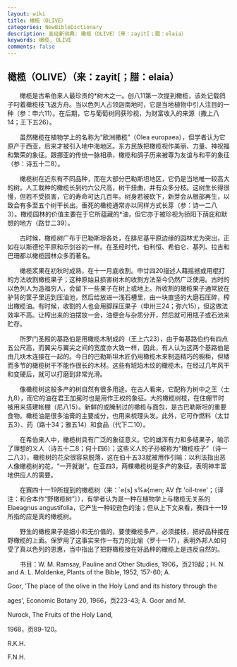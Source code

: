 ```yaml
---
layout: wiki
title: 橄榄（OLIVE）
categories: NewBibleDictionary
description: 圣经新词典: 橄榄（OLIVE）（来：zayit[；腊：elaia）
keywords: 橄榄, OLIVE
comments: false
---
```


## 橄榄（OLIVE）（来：zayit[；腊：elaia）

　　橄榄是古希伯来人最珍贵的*树木之一。创八11第一次提到橄榄，该处记载鸽子叼着橄榄枝飞返方舟。当以色列人占领迦南地时，它是当地植物中引人注目的一种（参：申六11）。在后期，它与葡萄树同获珍视，为财富收入的来源（撒上八14；王下五26）。

　　虽然橄榄在植物学上的名称为“欧洲橄榄”（Olea europaea），但学者认为它原产于西亚，后来才被引入地中海地区。东方民族把橄榄视作美丽、力量、神祝福和繁荣的象征。跟挪亚的传统一脉相承，橄榄和鸽子历来被尊为友谊与和平的象征（参：诗五十二8）。

　　橄榄树在近东有不同品种，而在大部分巴勒斯坦地区，它仍是当地唯一较高大的树。人工栽种的橄榄长到约六公尺高，树干扭曲，并有众多分枝。这树生长得很慢，但若不受损害，它的寿命可达几百年。树身若被砍下，新芽会从根部再生，以致会有多至五个树干长出。垂死的橄榄通常亦以同样方式长芽（参：诗一二八3）。橄榄园林的价值主要在于它所蕴藏的*油，但它亦于被珍视为骄阳下荫庇和默想的地方（路廿二39）。

　　古时候，橄榄树广布于巴勒斯坦各处，在腓尼基平原边缘的园林尤为突出，正如在以斯德伦平原和示剑谷的一样。在圣经时代，伯利恒、希伯仑、基列、拉吉和巴珊都以橄榄园林众多而著名。

　　橄榄浆果在初秋时成熟，在十一月底收割。申廿四20描述人藉摇撼或用棍打的方法收割橄榄果子；这种原始且损害树木的收割方法至今仍然广泛使用。古时的以色列人为造福穷人，会留下一些果子在树上或地上。所收割的橄榄果子通常放在驴背的筐子里运到压油池，然后给放进一浅石槽里，由一块直竖的大磨石压碎，榨出橄榄油。有时候，收割的人也会用脚踩压果子（申卅三24；弥六15），但这做法效率不高。让榨出来的油摆放一会，油便会与杂质分开，然后就可用瓶子或石池来贮存。

　　所罗门圣殿的基路伯是用橄榄木制成的（王上六23），由于每基路伯约有四点五公尺高，而翼尖与翼尖之间的宽度亦大致一样，因此，有人认为这两个基路伯是由几块木连接在一起的。今日的巴勒斯坦木匠仍用橄榄木来制造精巧的橱柜，但矮而多节的橄榄树干不能作很长的木材。这些有琥珀木纹的橄榄木，在经过几年风干和变硬后，就可以打磨到非常光滑。

　　像橄榄树这般多产的树自然有很多用途。在古人看来，它配称为树中之王（士九8），而它的油在君王加冕时也是用作王权的象征。大的橄榄树枝，在住棚节时被用来搭建帐棚（尼八15）。新鲜的或腌制过的橄榄与面包，是古巴勒斯坦的重要食物。橄榄油是很多油膏的主要成分，也用来梳理头发。此外，它可作燃料（太廿五3）、药（路十34；雅五14）和食品（代下二10）。

　　在希伯来人中，橄榄树具有广泛的象征意义。它的雄浑有力和多结果子，喻示了理想的义人（诗五十二8；何十四6）；这些义人的子孙被称为“橄榄枝子”（诗一二八3）。橄榄树的花朵很容易脱落，这在伯十五33就被用作引喻：以利法指出恶人像橄榄树的花，“一开就谢”。在亚四3，两棵橄榄树是多产的象征，表明神丰富地供应人的需要。

　　在赛四十一19所提到的橄榄树（来：`e{s] s%a{men; AV 作 'oil-tree'；〔译注：和合本作“野橄榄树”〕），有学者认为是一种在植物学上与橄榄无关系的 Elaeagnus angustifolia，它产生一种较逊色的油；但从上下文来看，赛四十一19所指的应是真的橄榄树。

　　野生的橄榄果子是细小和无价值的，要使橄榄多产，必须接枝，把好品种接在野橄榄的上面。保罗用了这事实来作一有力的比喻（罗十一17），表明外邦人如何受了真以色列的恩惠，当中指出了把野橄榄接在好品种的橄榄上是违反自然的。

　　书目：W. M. Ramsay, Pauline and Other Studies, 1906，页219起；H. N. and A. L. Moldenke, Plants of the Bible, 1952, 157-60; A.

Goor, 'The place of the olive in the Holy Land and its history through the

ages', Economic Botany 20, 1966，页223-43; A. Goor and M.

Nurock, The Fruits of the Holy Land,

1968，页89-120。

R.K.H.

F.N.H.






